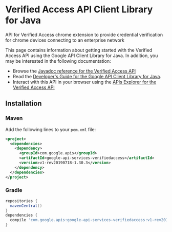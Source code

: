 # Verified Access API Client Library for Java

API for Verified Access chrome extension to provide credential verification for chrome devices connecting to an enterprise network

This page contains information about getting started with the Verified Access API
using the Google API Client Library for Java. In addition, you may be interested
in the following documentation:

* Browse the [Javadoc reference for the Verified Access API][javadoc]
* Read the [Developer's Guide for the Google API Client Library for Java][google-api-client].
* Interact with this API in your browser using the [APIs Explorer for the Verified Access API][api-explorer]

## Installation

### Maven

Add the following lines to your `pom.xml` file:

```xml
<project>
  <dependencies>
    <dependency>
      <groupId>com.google.apis</groupId>
      <artifactId>google-api-services-verifiedaccess</artifactId>
      <version>v1-rev20190718-1.30.3</version>
    </dependency>
  </dependencies>
</project>
```

### Gradle

```gradle
repositories {
  mavenCentral()
}
dependencies {
  compile 'com.google.apis:google-api-services-verifiedaccess:v1-rev20190718-1.30.3'
}
```

[javadoc]: https://googleapis.dev/java/google-api-services-verifiedaccess/latest/index.html
[google-api-client]: https://github.com/googleapis/google-api-java-client/
[api-explorer]: https://developers.google.com/apis-explorer/#p/verifiedaccess/v1/
